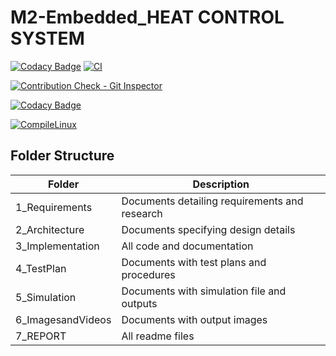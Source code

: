 # M2-Embedded_HEAT CONTROL SYSTEM


[![Codacy Badge](https://api.codacy.com/project/badge/Grade/45747bcca6c74d499e18357ed2efdfca)](https://app.codacy.com/gh/SRVN6/M2-Embedded_HEAT_CONTROL_SYSTEM?utm_source=github.com&utm_medium=referral&utm_content=SRVN6/M2-Embedded_HEAT_CONTROL_SYSTEM&utm_campaign=Badge_Grade_Settings)
[![CI](https://github.com/SRVN6/M2-Embedded_HEAT_CONTROL_SYSTEM/actions/workflows/main.yml/badge.svg)](https://github.com/SRVN6/M2-Embedded_HEAT_CONTROL_SYSTEM/actions/workflows/main.yml)

[![Contribution Check - Git Inspector](https://github.com/SRVN6/M2-Embedded_HEAT_CONTROL_SYSTEM/actions/workflows/Git_inspector.yml/badge.svg)](https://github.com/SRVN6/M2-Embedded_HEAT_CONTROL_SYSTEM/actions/workflows/Git_inspector.yml)


 
  [![Codacy Badge](https://app.codacy.com/project/badge/Grade/b47d3f050c8840c38a09bb67283f2763)](https://www.codacy.com/gh/SRVN6/M2-Embedded_HEAT_CONTROL_SYSTEM/dashboard?utm_source=github.com&amp;utm_medium=referral&amp;utm_content=SRVN6/M2-Embedded_HEAT_CONTROL_SYSTEM&amp;utm_campaign=Badge_Grade)
  
  [![CompileLinux](https://github.com/SRVN6/M2-Embedded_HEAT_CONTROL_SYSTEM/actions/workflows/CompileLinux.yml/badge.svg)](https://github.com/SRVN6/M2-Embedded_HEAT_CONTROL_SYSTEM/actions/workflows/CompileLinux.yml)
  
## Folder Structure 
| Folder | Description |
| ------ | ----------- |
| 1_Requirements | Documents detailing requirements and research |
| 2_Architecture | Documents specifying design details |
| 3_Implementation | All code and documentation |
| 4_TestPlan | Documents with test plans and procedures |
| 5_Simulation | Documents with simulation file and outputs |
| 6_ImagesandVideos | Documents with output images |
| 7_REPORT | All readme files | 
